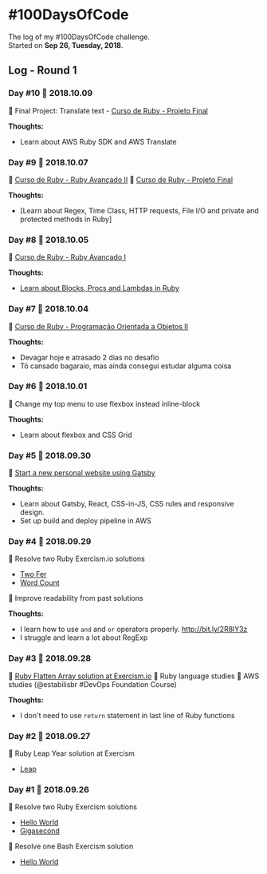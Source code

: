 # #100DaysOfCode

The log of my #100DaysOfCode challenge.  
Started on **Sep 26, Tuesday, 2018**.

## Log - Round 1

### Day #10 :date: 2018.10.09

:tada: Final Project: Translate text - [Curso de Ruby - Projeto Final](https://www.youtube.com/watch?v=DPHeSXHnKTs)

**Thoughts:**

- Learn about AWS Ruby SDK and AWS Translate

### Day #9 :date: 2018.10.07

:tada: [Curso de Ruby - Ruby Avançado II](https://www.youtube.com/watch?v=2YTLs4hDReg)
:tada: [Curso de Ruby - Projeto Final](https://www.youtube.com/watch?v=DPHeSXHnKTs)

**Thoughts:**

- [Learn about Regex, Time Class, HTTP requests, File I/O and private and protected methods in Ruby]

### Day #8 :date: 2018.10.05

:tada: [Curso de Ruby - Ruby Avançado I](https://www.youtube.com/watch?v=zYIHufP0UYU)

**Thoughts:**

- [Learn about Blocks, Procs and Lambdas in Ruby](http://www.rubyguides.com/2016/02/ruby-procs-and-lambdas/)

### Day #7 :date: 2018.10.04

:tada: [Curso de Ruby - Programação Orientada a Objetos II](https://www.youtube.com/watch?v=W5VrvOCXgy0)

**Thoughts:**

  - Devagar hoje e atrasado 2 dias no desafio
  - Tô cansado bagaraio, mas ainda consegui estudar alguma coisa

### Day #6 :date: 2018.10.01

:tada: Change my top menu to use flexbox instead inline-block

**Thoughts:**

  - Learn about flexbox and CSS Grid

### Day #5 :date: 2018.09.30

:tada: [Start a new personal website using Gatsby](http://bit.ly/2xMUCrR)

**Thoughts:**

  - Learn about Gatsby, React, CSS-in-JS, CSS rules and responsive design.
  - Set up build and deploy pipeline in AWS

### Day #4 :date: 2018.09.29

:tada: Resolve two Ruby Exercism.io solutions
  - [Two Fer](http://bit.ly/2IoftWm)
  - [Word Count](http://bit.ly/2Isfn02)

:tada: Improve readability from past solutions

**Thoughts:**

  - I learn how to use `and` and `or` operators properly. http://bit.ly/2R8lY3z
  - I struggle and learn a lot about RegExp

### Day #3 :date: 2018.09.28

:tada: [Ruby Flatten Array solution at Exercism.io](http://bit.ly/2zEFgH8)
:tada: Ruby language studies
:tada: AWS studies (@estabilisbr #DevOps Foundation Course)

**Thoughts:**

  - I don't need to use `return` statement in last line of Ruby functions

### Day #2 :date: 2018.09.27

:tada: Ruby Leap Year solution at Exercism

  - [Leap](http://bit.ly/2xQKc9C)

### Day #1 :date: 2018.09.26

:tada: Resolve two Ruby Exercism solutions
  - [Hello World](https://github.com/aferreira44/exercism-solutions/commit/9ffb7ed942933a7c765e51408a9c75d2f4bf40f2)
  - [Gigasecond](https://github.com/aferreira44/exercism-solutions/commit/f53ff4fd2a0b82914d3d2941e6c28dd37e125e76)

:tada: Resolve one Bash Exercism solution
  - [Hello World](https://github.com/aferreira44/exercism-solutions/commit/9a186718120720293a73428190fb414150eeb10a)
